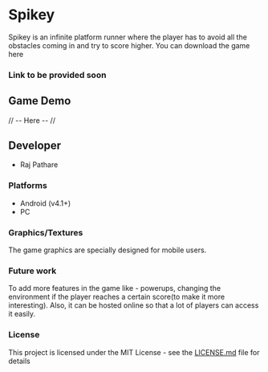 # Spikey
Spikey is an infinite platform runner where the player has to avoid all the obstacles coming in and try to score higher.  You can download the game here 
### Link to be provided soon


## Game Demo
// -- Here -- //


## Developer
- Raj Pathare

### Platforms
- Android (v4.1+)
- PC


### Graphics/Textures
The game graphics are specially designed for mobile users.


### Future work
To add more features in the game like - powerups, changing the environment if the player reaches a certain score(to make it more interesting). Also, it can be hosted online so that a lot of players can access it easily.

### License
This project is licensed under the MIT License - see the [LICENSE.md](LICENSE.md) file for details
